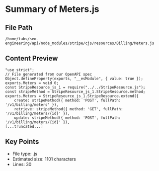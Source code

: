 # Summary of Meters.js
  
## File Path
`/home/tabs/seo-engineering/api/node_modules/stripe/cjs/resources/Billing/Meters.js`

## Content Preview
```
"use strict";
// File generated from our OpenAPI spec
Object.defineProperty(exports, "__esModule", { value: true });
exports.Meters = void 0;
const StripeResource_js_1 = require("../../StripeResource.js");
const stripeMethod = StripeResource_js_1.StripeResource.method;
exports.Meters = StripeResource_js_1.StripeResource.extend({
    create: stripeMethod({ method: 'POST', fullPath: '/v1/billing/meters' }),
    retrieve: stripeMethod({ method: 'GET', fullPath: '/v1/billing/meters/{id}' }),
    update: stripeMethod({ method: 'POST', fullPath: '/v1/billing/meters/{id}' }),
[...truncated...]
```

## Key Points
- File type: .js
- Estimated size: 1101 characters
- Lines: 30
